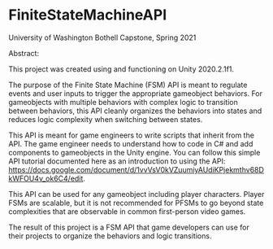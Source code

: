 # FiniteStateMachineAPI
University of Washington Bothell Capstone, Spring 2021

Abstract:

This project was created using and functioning on Unity 2020.2.1f1.

The purpose of the Finite State Machine (FSM) API is meant to regulate events and user inputs to trigger the appropriate gameobject behaviors. For gameobjects with multiple behaviors with complex logic to transition between behaviors, this API cleanly organizes the behaviors into states and reduces logic complexity when switching between states.

This API is meant for game engineers to write scripts that inherit from the API. The game engineer needs to understand how to code in C# and add components to gameobjects in the Unity engine. You can follow this simple API tutorial documented here as an introduction to using the API: https://docs.google.com/document/d/1vvVsV0kVZuumiyAUdiKPjekmthv68DkWFOU4v_ok6C4/edit.

This API can be used for any gameobject including player characters. Player FSMs are scalable, but it is not recommended for PFSMs to go beyond state complexities that are observable in common first-person video games.

The result of this project is a FSM API that game developers can use for their projects to organize the behaviors and logic transitions.
